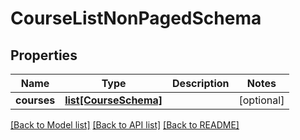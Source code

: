 # CourseListNonPagedSchema

## Properties
Name | Type | Description | Notes
------------ | ------------- | ------------- | -------------
**courses** | [**list[CourseSchema]**](CourseSchema.md) |  | [optional] 

[[Back to Model list]](../README.md#documentation-for-models) [[Back to API list]](../README.md#documentation-for-api-endpoints) [[Back to README]](../README.md)

